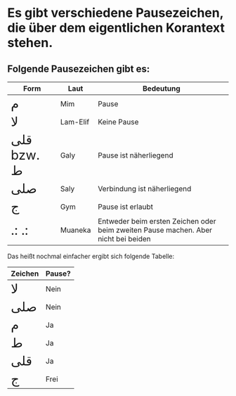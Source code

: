 # Es gibt verschiedene Pausezeichen, die über dem eigentlichen Korantext stehen.
## Folgende Pausezeichen gibt es:

| Form | Laut | Bedeutung |
| --- | --- | --- |
| <span style="font-size: 22pt">م</span> | Mim | Pause |
| <span style="font-size: 22pt">ﻻ</span> | Lam-Elif | Keine Pause |
| <span style="font-size: 22pt">قلى bzw. ط</span> | Galy | Pause ist näherliegend |
| <span style="font-size: 22pt">صلى</span> | Saly | Verbindung ist näherliegend |
| <span style="font-size: 22pt">ج</span> | Gym | Pause ist erlaubt |
| <span style="font-size: 22pt">.: .:</span> | Muaneka | Entweder beim ersten Zeichen oder beim zweiten Pause machen. Aber nicht bei beiden |



Das heißt nochmal einfacher ergibt sich folgende Tabelle:

| Zeichen | Pause? |
| --- | --- |
| <span style="font-size: 22pt">ﻻ</span> | Nein |
| <span style="font-size: 22pt">صلى</span> | Nein |
| <span style="font-size: 22pt">م</span> | Ja |
| <span style="font-size: 22pt">ط</span> | Ja |
| <span style="font-size: 22pt">قلى</span> | Ja |
| <span style="font-size: 22pt">ج</span> | Frei |
